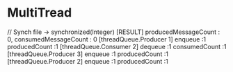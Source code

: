 # MultiTread
// Synch file -> synchronized(Integer) 
[RESULT] producedMessageCount : 0, consumedMessageCount : 0
[threadQueue.Producer 1] enqueue :1					producedCount :1
[threadQueue.Consumer 2] dequeue :1					consumedCount :1
[threadQueue.Producer 3] enqueue :1					producedCount :1
[threadQueue.Producer 2] enqueue :1					producedCount :1
